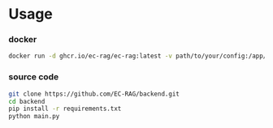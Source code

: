 # Usage

### docker

```bash
docker run -d ghcr.io/ec-rag/ec-rag:latest -v path/to/your/config:/app/config.yaml
```

### source code

```bash
git clone https://github.com/EC-RAG/backend.git
cd backend
pip install -r requirements.txt
python main.py
```
